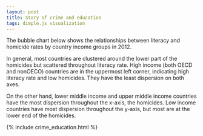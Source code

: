 ```yaml
---
layout: post
title: Story of crime and education
tags: dimple.js visualization
---
```

The bubble chart below shows the relationships between literacy and homicide rates by country income groups in 2012. 

In general, most countries are clustered around the lower part of the homicides but scattered throughout literacy rate. High income (both OECD and nonOECO) countries are in the uppermost left corner, indicating high literacy rate and low homicides. They have the least dispersion on both axes. 

On the other hand, lower middle income and upper middle income countries have the most dispersion throughout the x-axis, the homicides. Low income countries have most dispersion throughout the y-axis, but most are at the lower end of the homicides.


{% include crime_education.html %} 


